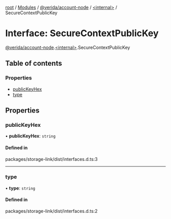[root](../README.md) / [Modules](../modules.md) / [@verida/account-node](../modules/verida_account_node.md) / [<internal\>](../modules/verida_account_node._internal_.md) / SecureContextPublicKey

# Interface: SecureContextPublicKey

[@verida/account-node](../modules/verida_account_node.md).[<internal\>](../modules/verida_account_node._internal_.md).SecureContextPublicKey

## Table of contents

### Properties

- [publicKeyHex](verida_account_node._internal_.SecureContextPublicKey.md#publickeyhex)
- [type](verida_account_node._internal_.SecureContextPublicKey.md#type)

## Properties

### publicKeyHex

• **publicKeyHex**: `string`

#### Defined in

packages/storage-link/dist/interfaces.d.ts:3

___

### type

• **type**: `string`

#### Defined in

packages/storage-link/dist/interfaces.d.ts:2
